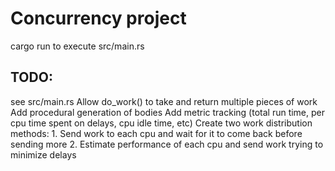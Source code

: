 # Concurrency project
cargo run to execute src/main.rs

## TODO:
see src/main.rs
Allow do_work() to take and return multiple pieces of work
Add procedural generation of bodies
Add metric tracking (total run time, per cpu time spent on delays, cpu idle time, etc)
Create two work distribution methods:
    1. Send work to each cpu and wait for it to come back before sending more
    2. Estimate performance of each cpu and send work trying to minimize delays
